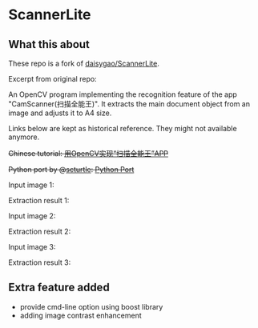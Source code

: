 ScannerLite
===========


## What this about

These repo is a fork of [daisygao/ScannerLite](https://github.com/daisygao/ScannerLite).

Excerpt from original repo:

An OpenCV program implementing the recognition feature of the app "CamScanner(扫描全能王)". It extracts the main document object from an image and adjusts it to A4 size.

Links below are kept as historical reference. They might not available anymore.

~~Chinese tutorial: [用OpenCV实现“扫描全能王”APP](http://daisygao.com/2014/02/17/%E7%94%A8opencv%E5%AE%9E%E7%8E%B0%E6%89%AB%E6%8F%8F%E5%85%A8%E8%83%BD%E7%8E%8Bcamscanner/)~~

~~Python port by @[scturtle](https://github.com/scturtle): [Python Port](https://gist.github.com/scturtle/9052852)~~


Input image 1:

[](images/doc1.jpg)

Extraction result 1:

[](output/dst1.jpg)

Input image 2:

[](images/doc2.jpg)

Extraction result 2:

[](output/dst2.jpg)

Input image 3:

[](images/doc3.jpg)

Extraction result 3:

[](output/dst3.jpg)


## Extra feature added

* provide cmd-line option using boost library
* adding image contrast enhancement

